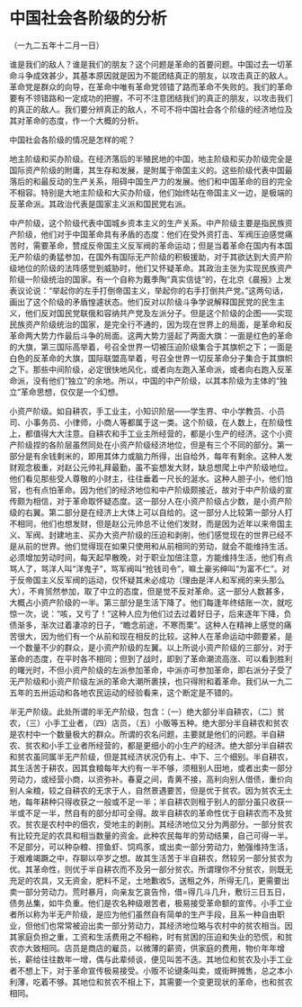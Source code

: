 # 中国社会各阶级的分析

（一九二五年十二月一日）

谁是我们的敌人？谁是我们的朋友？这个问题是革命的首要问题。中国过去一切革命斗争成效甚少，其基本原因就是因为不能团结真正的朋友，以攻击真正的敌人。革命党是群众的向导，在革命中唯有革命党领错了路而革命不失败的。我们的革命要有不领错路和一定成功的把握，不可不注意团结我们的真正的朋友，以攻击我们的真正的敌人。我们要分辨真正的敌人，不可不将中国社会各个阶级的经济地位及其对革命的态度，作一个大概的分析。

中国社会各阶级的情况是怎样的呢？

地主阶级和买办阶级。在经济落后的半殖民地的中国，地主阶级和买办阶级完全是国际资产阶级的附庸，其生存和发展，是附属于帝国主义的。这些阶级代表中国最落后的和最反动的生产关系，阻碍中国生产力的发展。他们和中国革命的目的完全不相容。特别是大地主阶级和大买办阶级，他们始终站在帝国主义一边，是极端的反革命派。其政治代表是国家主义派和国民党右派。

中产阶级，这个阶级代表中国城乡资本主义的生产关系。中产阶级主要是指民族资产阶级，他们对于中国革命具有矛盾的态度：他们在受外资打击、军阀压迫感觉痛苦时，需要革命，赞成反帝国主义反军阀的革命运动；但是当着革命在国内有本国无产阶级的勇猛参加，在国外有国际无产阶级的积极援助，对于其欲达到大资产阶级地位的阶级的法阵感觉到威胁时，他们又怀疑革命。其政治主张为实现民族资产阶级一阶级统治的国家。有一个自称为戴季陶“真实信徒”的，在北京《晨报》上发表议论说：“举起你的左手打倒帝国主义，举起你的右手打倒共产党。”这两句话，画出了这个阶级的矛盾惶遽状态。他们反对以阶级斗争学说解释国民党的民生主义，他们反对国民党联俄和容纳共产党及左派分子。但是这个阶级的企图——实现民族资产阶级统治的国家，是完全行不通的，因为现在世界上的局面，是革命和反革命两大势力作最后斗争的局面。这两大势力竖起了两面大旗：一面是红色的革命的大旗，第三国际高举着，号召全世界一切被压迫阶级集合于其旗帜之下；一面是白色的反革命的大旗，国际联盟高举着，号召全世界一切反革命分子集合于其旗帜之下。那些中间阶级，必定很快地风化，或者向左跑入革命派，或者向右跑入反革命派，没有他们“独立”的余地。所以，中国的中产阶级，以其本阶级为主体的“独立”革命思想，仅仅是一个幻想。

小资产阶级。如自耕农，手工业主，小知识阶层——学生界、中小学教员、小员司、小事务员、小律师，小商人等都属于这一类。这个阶级，在人数上，在阶级性上，都值得大大注意。自耕农和手工业主所经营的，都是小生产的经济。这个小资产阶级捏的各阶层虽然同处在小资产阶级经济地位，但是有三个不同的部分。第一部分是有余钱剩米的，即用其体力或脑力所得，出自给外，每年有剩余。这种人发财观念极重，对赵公元帅礼拜最勤，虽不妄想发大财，缺总想爬上中产阶级地位。他们看见那些受人尊敬的小财主，往往垂着一尺长的涎水。这种人胆子小，他们怕官，也有点怕革命。因为他们的经济地位和中产阶级颇接近，故对于中产阶级的宣传颇为相信，对于革命取怀疑态度。这一部分人在小资产阶级占少数，是小资产阶级的右翼。第二部分是在经济上大体上可以自给的。这一部分人比较第一部分人打不相同，他们也想发财，但是赵公元帅总不让他们发财，而是因为近年以来帝国主义、军阀、封建地主、买办大资产阶级的压迫和剥削，他们感觉现在的世界已经不是从前的世界。他们觉得现在如果只使用和从前相同的劳动，就会不能维持生活。必须增加劳动时间，每天起早散晚，对于职业加倍注意，方能维持生活，他们有点骂人了，骂洋人叫“洋鬼子”，骂军阀叫“抢钱司令”，嘛土豪劣绅叫“为富不仁”。对于反帝国主义反军阀的运动，仅怀疑其未必成功（理由是洋人和军阀的来头那么大），不肯贸然参加，取了中立的态度，但是觉不反对革命。这一部分人数甚多，大概占小资产阶级的一半。第三部分是生活下降了。他们每逢年终结账一次，就吃惊一次，说：“咳，又亏了！”这种人应为他们过去过着好日子，后来逐年下降，负债渐多，渐次过着凄凉的日子，“瞻念前途，不寒而栗”。这种人在精神上感觉的痛苦很大，因为他们有一个从前和现在相反的比较。这种人在革命运动中颇要紧，是一个数量不少的群众，是小资产阶级的左翼。以上所说小资产阶级的三部分，对于革命的态度，在平时各不相同；但到了战时，即到了革命潮流高涨、可以看到胜利的曙光时，不但小资产阶级的左派参加革命，中派亦可参加革命，即右派分子受了无产阶级和小资产阶级左派的革命大潮所裹挟，也只得附和着革命。我们从一九二五年的五卅运动和各地农民运动的经验看来，这个断定是不错的。

半无产阶级。此处所谓的半无产阶级，包含：（一）绝大部分半自耕农，（二）贫农，（三）小手工业者，（四）店员，（五）小贩等五种。绝大部分半自耕农和贫农是农村中一个数量极大的群众。所谓的农名问题，主要就是他们的问题。半自耕农、贫农和小手工业者所经营的，都是更细小的小生产的经济。绝大部分半自耕农和贫农虽同属半无产阶级，但是其经济状况仍有上、中下、三个细别。半自耕农，其生活苦于耕农，因其食粮每年大约有一半不够，须租别人田地，或者出卖一部分劳动力，或经营小商，以资弥补。春夏之间，青黄不接，高利向别人借债，重价向别人籴粮，较之自耕农的无求于人，自然景遇要苦，但是优于贫农。因为贫农无土地，每年耕种只得收获之一般或不足一半；半自耕农则租于别人的部分虽只收获一半或不足一半，然自有的部分却可全得。故半自耕农的革命性优于自耕农而不及贫农。贫农是农村中的佃农，受地主的剥削。其经济地位又分为两部分。一部分贫农有比较充足的农具和相当数量的资金。此种农民每年的劳动结果，自己可得一半。不足部分，可以种杂粮、捞鱼虾、饲鸡豕，或出卖一部分劳动力，勉强维持生活，于艰难竭蹶之中，存聊以卒岁之想。故其生活苦于半自耕农，然较另一部分贫农为优。其革命性，则优于半自耕农而不及另一部分贫农。所谓理你不分贫农，则既无充足的农具，又无资金，肥料不足，土地歉收5，送租之外，所得无几，更需要出卖一部分劳动力。荒时暴月，向亲友乞哀告怜，借=得几斗几升，敷衍三日五日，债务丛集，如牛负重。他们是农名种级艰苦者，极易接受革命额的宣传。小手工业者所以称为半无产阶级，是应为他们虽然自有简单的生产手段，且系一种自由职业，但他们也常常被迫出卖一部分劳动力，其经济地位略与农村中的贫农相当。因其家庭负担之重，工资和生活费用之不相称，时有贫困的压迫和失业的恐慌，和贫农亦大致相同。店员是商店的雇员，以微薄的薪资，供家庭的费用，物价年年增长，薪给往往数年一增，偶与此辈倾谈，便见叫苦不迭。其地位和贫农及小手工业者不想上下，对于革命宣传极易接受。小贩不论键条叫卖，或街畔摊售，总之本小利薄，吃着不够。其地位和贫农不相上下，其需要一个变更现状的革命，也和贫农相同。



